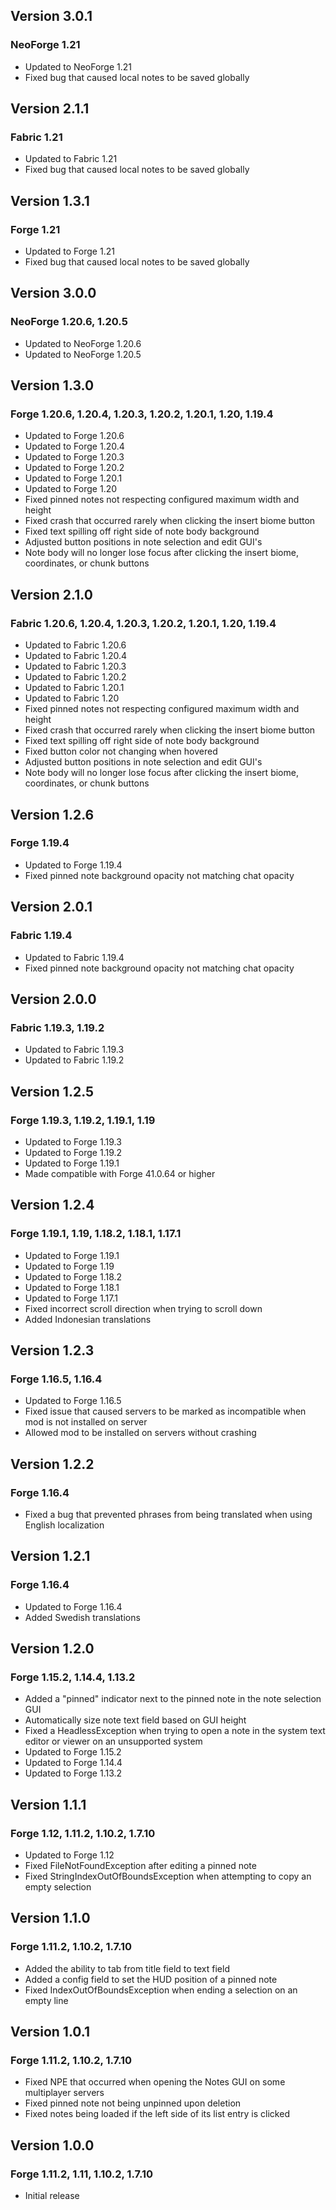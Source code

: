## Version 3.0.1
### NeoForge 1.21
- Updated to NeoForge 1.21
- Fixed bug that caused local notes to be saved globally

## Version 2.1.1
### Fabric 1.21
- Updated to Fabric 1.21
- Fixed bug that caused local notes to be saved globally

## Version 1.3.1
### Forge 1.21
- Updated to Forge 1.21
- Fixed bug that caused local notes to be saved globally

## Version 3.0.0
### NeoForge 1.20.6, 1.20.5
- Updated to NeoForge 1.20.6
- Updated to NeoForge 1.20.5

## Version 1.3.0
### Forge 1.20.6, 1.20.4, 1.20.3, 1.20.2, 1.20.1, 1.20, 1.19.4
- Updated to Forge 1.20.6
- Updated to Forge 1.20.4
- Updated to Forge 1.20.3
- Updated to Forge 1.20.2
- Updated to Forge 1.20.1
- Updated to Forge 1.20
- Fixed pinned notes not respecting configured maximum width and height
- Fixed crash that occurred rarely when clicking the insert biome button
- Fixed text spilling off right side of note body background
- Adjusted button positions in note selection and edit GUI's
- Note body will no longer lose focus after clicking the insert biome, coordinates, or chunk buttons

## Version 2.1.0
### Fabric 1.20.6, 1.20.4, 1.20.3, 1.20.2, 1.20.1, 1.20, 1.19.4
- Updated to Fabric 1.20.6
- Updated to Fabric 1.20.4
- Updated to Fabric 1.20.3
- Updated to Fabric 1.20.2
- Updated to Fabric 1.20.1
- Updated to Fabric 1.20
- Fixed pinned notes not respecting configured maximum width and height
- Fixed crash that occurred rarely when clicking the insert biome button
- Fixed text spilling off right side of note body background
- Fixed button color not changing when hovered
- Adjusted button positions in note selection and edit GUI's
- Note body will no longer lose focus after clicking the insert biome, coordinates, or chunk buttons

## Version 1.2.6
### Forge 1.19.4
- Updated to Forge 1.19.4
- Fixed pinned note background opacity not matching chat opacity

## Version 2.0.1
### Fabric 1.19.4
- Updated to Fabric 1.19.4
- Fixed pinned note background opacity not matching chat opacity

## Version 2.0.0
### Fabric 1.19.3, 1.19.2
- Updated to Fabric 1.19.3
- Updated to Fabric 1.19.2

## Version 1.2.5
### Forge 1.19.3, 1.19.2, 1.19.1, 1.19
- Updated to Forge 1.19.3
- Updated to Forge 1.19.2
- Updated to Forge 1.19.1
- Made compatible with Forge 41.0.64 or higher

## Version 1.2.4
### Forge 1.19.1, 1.19, 1.18.2, 1.18.1, 1.17.1
- Updated to Forge 1.19.1
- Updated to Forge 1.19
- Updated to Forge 1.18.2
- Updated to Forge 1.18.1
- Updated to Forge 1.17.1
- Fixed incorrect scroll direction when trying to scroll down
- Added Indonesian translations

## Version 1.2.3
### Forge 1.16.5, 1.16.4
- Updated to Forge 1.16.5
- Fixed issue that caused servers to be marked as incompatible when mod is not installed on server
- Allowed mod to be installed on servers without crashing

## Version 1.2.2
### Forge 1.16.4
- Fixed a bug that prevented phrases from being translated when using English localization

## Version 1.2.1
### Forge 1.16.4
- Updated to Forge 1.16.4
- Added Swedish translations

## Version 1.2.0
### Forge 1.15.2, 1.14.4, 1.13.2
- Added a "pinned" indicator next to the pinned note in the note selection GUI
- Automatically size note text field based on GUI height
- Fixed a HeadlessException when trying to open a note in the system text editor or viewer on an unsupported system
- Updated to Forge 1.15.2
- Updated to Forge 1.14.4
- Updated to Forge 1.13.2

## Version 1.1.1
### Forge 1.12, 1.11.2, 1.10.2, 1.7.10
- Updated to Forge 1.12
- Fixed FileNotFoundException after editing a pinned note
- Fixed StringIndexOutOfBoundsException when attempting to copy an empty selection

## Version 1.1.0
### Forge 1.11.2, 1.10.2, 1.7.10
- Added the ability to tab from title field to text field
- Added a config field to set the HUD position of a pinned note
- Fixed IndexOutOfBoundsException when ending a selection on an empty line

## Version 1.0.1
### Forge 1.11.2, 1.10.2, 1.7.10
- Fixed NPE that occurred when opening the Notes GUI on some multiplayer servers
- Fixed pinned note not being unpinned upon deletion
- Fixed notes being loaded if the left side of its list entry is clicked

## Version 1.0.0
### Forge 1.11.2, 1.11, 1.10.2, 1.7.10
- Initial release
